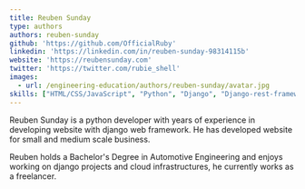 ```yaml
---
title: Reuben Sunday
type: authors
authors: reuben-sunday
github: 'https://github.com/OfficialRuby'
linkedin: 'https://linkedin.com/in/reuben-sunday-98314115b'
website: 'https://reubensunday.com'
twitter: 'https://twitter.com/rubie_shell'
images:
  - url: /engineering-education/authors/reuben-sunday/avatar.jpg
skills: ["HTML/CSS/JavaScript", "Python", "Django", "Django-rest-framework", "Docker", "Linux", "NGINX", "Terraform", "PostgreSQL", "AWS", "Redis", "Git and Github"]
---
```

Reuben Sunday is a python developer with years of experience in developing website with django web framework. He has developed website for small and medium scale business. 

Reuben holds a Bachelor's Degree in Automotive Engineering and enjoys working on django projects and cloud infrastructures, he currently works as a freelancer.
